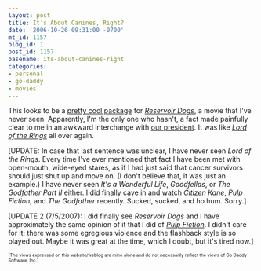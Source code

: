 ```yaml
---
layout: post
title: It's About Canines, Right?
date: '2006-10-26 09:31:00 -0700'
mt_id: 1157
blog_id: 1
post_id: 1157
basename: its-about-canines-right
categories:
- personal
- go-daddy
- movies
---
```

<p>
This looks to be a <a href="http://www.dvdactive.com/news/releases/reservoir-dogs-15th-anniversary-edition.html">pretty cool package</a> for <a href="http://www.amazon.com/exec/obidos/ASIN/B000HC2LEY/bbrown-20/ref=nosim/"><cite>Reservoir Dogs</cite></a>, a movie that I've never seen. Apparently, I'm the only one who hasn't, a fact made painfully clear to me in an awkward interchange with <a href="http://icannwiki.org/Warren_Adelman">our president</a>. It was like <a href="http://www.amazon.com/exec/obidos/ASIN/B000654ZK0/bbrown-20/ref=nosim/"><cite>Lord of the Rings</cite></a> all over again.
</p>
<p>[UPDATE: In case that last sentence was unclear, I have never seen <cite>Lord of the Rings</cite>. Every time I've ever mentioned that fact I have been met with open-mouth, wide-eyed stares, as if I had just said that cancer survivors should just shut up and move on. (I don't believe that, it was just an example.) I have never seen <cite>It's a Wonderful Life</cite>, <cite>Goodfellas</cite>, or <cite>The Godfather Part II</cite> either. I did finally cave in and watch <cite>Citizen Kane</cite>, <cite>Pulp Fiction</cite>, and <cite>The Godfather</cite> recently. Sucked, sucked, and ho hum. Sorry.]</p>
<p>
[UPDATE 2 (7/5/2007): I did finally see <cite>Reservoir Dogs</cite> and I have approximately the same opinion of it that I did of <a href="http://bbrown.info/2003/10/25/review-pulp-fiction-2.aspx"><cite>Pulp Fiction</cite></a>. I didn't care for it: there was some egregious violence and the flashback style is so played out. Maybe it was great at the time, which I doubt, but it's tired now.]
</p>
<p style="font-size:xx-small;">[The views expressed on this website/weblog are mine alone and do not necessarily reflect the views of Go Daddy Software, Inc.]</p>
